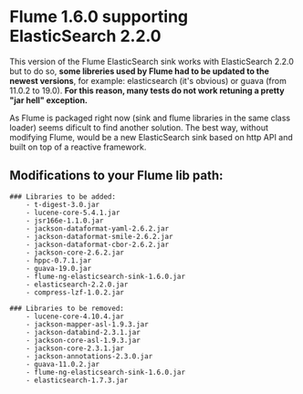 # Flume 1.6.0 supporting ElasticSearch 2.2.0

This version of the Flume ElasticSearch sink works with ElasticSearch 2.2.0
but to do so, **some libreries used by Flume had to be updated to the newest 
versions**, for example: elasticsearch (it's obvious) or guava (from 11.0.2 
to 19.0). **For this reason, many tests do not work retuning a pretty "jar 
hell" exception.**

As Flume is packaged right now (sink and flume libraries in the  same class 
loader) seems dificult to find another solution. The best way, without 
modifying Flume, would be a new ElasticSearch sink based on http API and 
built on top of a reactive framework.

## Modifications to your Flume lib path:
    
    ### Libraries to be added:
        - t-digest-3.0.jar
        - lucene-core-5.4.1.jar
        - jsr166e-1.1.0.jar
        - jackson-dataformat-yaml-2.6.2.jar
        - jackson-dataformat-smile-2.6.2.jar
        - jackson-dataformat-cbor-2.6.2.jar
        - jackson-core-2.6.2.jar
        - hppc-0.7.1.jar
        - guava-19.0.jar
        - flume-ng-elasticsearch-sink-1.6.0.jar
        - elasticsearch-2.2.0.jar
        - compress-lzf-1.0.2.jar

    ### Libraries to be removed:
        - lucene-core-4.10.4.jar
        - jackson-mapper-asl-1.9.3.jar
        - jackson-databind-2.3.1.jar
        - jackson-core-asl-1.9.3.jar
        - jackson-core-2.3.1.jar
        - jackson-annotations-2.3.0.jar
        - guava-11.0.2.jar
        - flume-ng-elasticsearch-sink-1.6.0.jar
        - elasticsearch-1.7.3.jar

